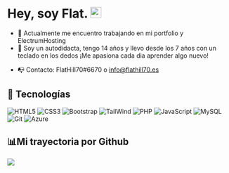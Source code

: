 # Hey, soy Flat. <img src="https://media.giphy.com/media/hvRJCLFzcasrR4ia7z/giphy.gif" width="25px">


- :telescope: Actualmente me encuentro trabajando en mi portfolio y ElectrumHosting
- 🤖 Soy un autodidacta, tengo 14 años y llevo desde los 7 años con un teclado en los dedos ¡Me apasiona cada dia aprender algo nuevo!
<!--- 🌐 Pagina Web y Portfolio: https://flathill70.es/-->	
- 📭 Contacto: FlatHill70#6670 o info@flathill70.es

## :rocket: Tecnologías
![HTML5](https://img.shields.io/badge/HTML5-E34F26?style=for-the-badge&logo=html5&logoColor=white)
![CSS3](https://img.shields.io/badge/CSS3-1572B6?style=for-the-badge&logo=css3&logoColor=white)
![Bootstrap](https://img.shields.io/badge/Bootstrap-563D7C?style=for-the-badge&logo=bootstrap&logoColor=white)
![TailWind](https://img.shields.io/badge/Tailwind_CSS-38B2AC?style=for-the-badge&logo=tailwind-css&logoColor=white)
![PHP](https://img.shields.io/badge/PHP-484c89?style=for-the-badge&logo=php&logoColor=white&logoColor=black)
![JavaScript](https://img.shields.io/badge/JavaScript-F7DF1E?style=for-the-badge&logo=javascript&logoColor=black)
![MySQL](https://img.shields.io/badge/-MySQL-orange?style=for-the-badge&logo=mysql&logoColor=000)
![Git](https://img.shields.io/badge/-Git-181717?style=for-the-badge&logo=git)
![Azure](https://img.shields.io/badge/Azure_Cloud-4285F4?style=for-the-badge&logo=google-cloud&logoColor=white)

## 📊Mi trayectoria por Github

![](https://github-readme-stats.vercel.app/api?username=flathill70&show_icons=true&bg_color=45,fc00ff,00dbde&title_color=fff&text_color=fff)


